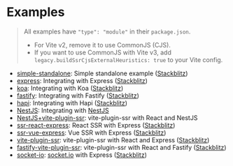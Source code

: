 # Examples

> All examples have `"type": "module"` in their `package.json`.
>
> - For Vite v2, remove it to use CommonJS (CJS).
> - If you want to use CommonJS with Vite v3, add `legacy.buildSsrCjsExternalHeuristics: true` to your Vite config.

- [simple-standalone](simple-standalone): Simple standalone example ([Stackblitz](https://stackblitz.com/github/cyco130/vavite/tree/main/examples/simple-standalone))
- [express](express): Integrating with Express ([Stackblitz](https://stackblitz.com/github/cyco130/vavite/tree/main/examples/express))
- [koa](koa): Integrating with Koa ([Stackblitz](https://stackblitz.com/github/cyco130/vavite/tree/main/examples/koa))
- [fastify](fastify): Integrating with Fastify ([Stackblitz](https://stackblitz.com/github/cyco130/vavite/tree/main/examples/fastify))
- [hapi](hapi): Integrating with Hapi ([Stackblitz](https://stackblitz.com/github/cyco130/vavite/tree/main/examples/hapi))
- [NestJS](nestjs): Integrating with [NestJS](https://nestjs.com/)
- [NestJS+vite-plugin-ssr](nestjs-vite-plugin-ssr): vite-plugin-ssr with React and NestJS
- [ssr-react-express](ssr-react-express): React SSR with Express ([Stackblitz](https://stackblitz.com/github/cyco130/vavite/tree/main/examples/ssr-react-express))
- [ssr-vue-express](ssr-vue-express): Vue SSR with Express ([Stackblitz](https://stackblitz.com/github/cyco130/vavite/tree/main/examples/ssr-vue-express))
- [vite-plugin-ssr](vite-plugin-ssr): vite-plugin-ssr with React and Express ([Stackblitz](https://stackblitz.com/github/cyco130/vavite/tree/main/examples/vite-plugin-ssr))
- [fastify-vite-plugin-ssr](fastify-vite-plugin-ssr): vite-plugin-ssr with React and Fastify ([Stackblitz](https://stackblitz.com/github/cyco130/vavite/tree/main/examples/fastify-vite-plugin-ssr))
- [socket-io](socket-io): [socket.io](https://socket.io/) with Express ([Stackblitz](https://stackblitz.com/github/cyco130/vavite/tree/main/examples/socket-io))
